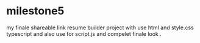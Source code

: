 # milestone5
my finale shareable link resume builder  project with use html and style.css typescript and also use for script.js and compelet finale look   .
